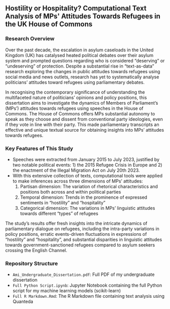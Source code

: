## Hostility or Hospitality? Computational Text Analysis of MPs' Attitudes Towards Refugees in the UK House of Commons 


### Research Overview
Over the past decade, the escalation in asylum caseloads in the United Kingdom (UK) has catalysed heated political debates over their asylum system and prompted questions regarding who is considered “deserving” or “undeserving” of protection. Despite a substantial rise in “text-as-data” research exploring the changes in public attitudes towards refugees using social media and news outlets, research has yet to systematically analyse politicians’ attitudes toward refugees using parliamentary debates. 

In recognising the contemporary significance of understanding the multifaceted nature of politicians’ opinions and policy positions, this dissertation aims to investigate the dynamics of Members of Parliament’s (MPs’) attitudes towards refugees using speeches in the House of Commons. The House of Commons offers MPs substantial autonomy to speak as they choose and dissent from conventional party ideologies, even if they vote in line with their party. This made parliamentary transcripts an effective and unique textual source for obtaining insights into MPs’ attitudes towards refugees. 

### Key Features of This Study
- Speeches were extracted from January 2015 to July 2023, justified by two notable political events: 1) the 2015 Refugee Crisis in Europe and 2) the enactment of the Illegal Migration Act on July 20th 2023.
- With this extensive collection of texts, computational tools were applied to make inferences across three dimensions of MPs’ attitudes:
  1. Partisan dimension: The variation of rhetorical characteristics and positions both across and within political parties
  2. Temporal dimension: Trends in the prominence of expressed sentiments in “hostility” and “hospitality”
  3. Categorical dimension: The variations in MPs’ linguistic attitudes towards different “types” of refugees

The study’s results offer fresh insights into the intricate dynamics of parliamentary dialogue on refugees, including the intra-party variations in policy positions, erratic events-driven fluctuations in expressions of “hostility” and “hospitality”, and substantial disparities in linguistic attitudes towards government-sanctioned refugees compared to asylum seekers crossing the English Channel.

### Repository Structure
- `Ami_Undergraduate_Dissertation.pdf`: Full PDF of my undergraduate dissertation
- `Full Python Script.ipynb`: Jupyter Notebook containing the full Python script for my machine learning models (scikit-learn)
- `Full R Markdown.Rmd`: The R Markdown file containing text analysis using Quanteda


